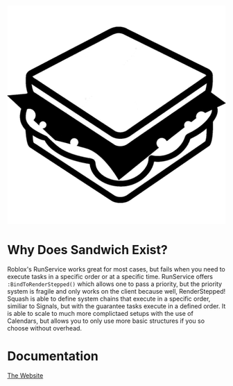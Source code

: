 ![Sandwich Logo](.moonwave/static/SandwichLogo.png)

# Why Does Sandwich Exist?

Roblox's RunService works great for most cases, but fails when you need to execute tasks in a specific order or at a specific time. RunService offers `:BindToRenderStepped()` which allows one to pass a priority, but the priority system is fragile and only works on the client because well, RenderStepped! Squash is able to define system chains that execute in a specific order, similiar to Signals, but with the guarantee tasks execute in a defined order. It is able to scale to much more complictaed setups with the use of Calendars, but allows you to only use more basic structures if you so choose without overhead.

# Documentation

[The Website](https://data-oriented-house.github.io/Sandwich/)
